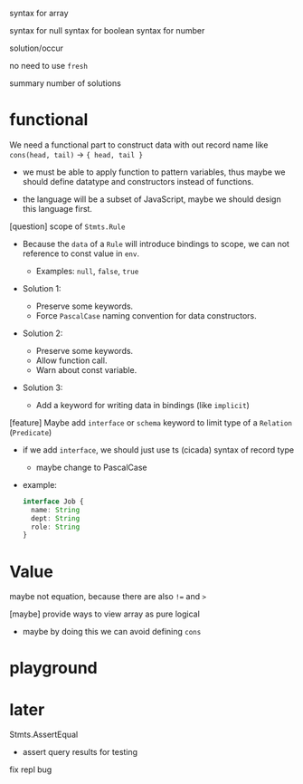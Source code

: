 syntax for array

syntax for null
syntax for boolean
syntax for number

solution/occur

no need to use `fresh`

summary number of solutions



# functional

We need a functional part to construct data with out record name
like `cons(head, tail)` -> `{ head, tail }`

- we must be able to apply function to pattern variables,
  thus maybe we should define datatype and constructors instead of functions.

- the language will be a subset of JavaScript,
  maybe we should design this language first.

[question] scope of `Stmts.Rule`

- Because the `data` of a `Rule` will introduce bindings to scope,
  we can not reference to const value in `env`.

  - Examples: `null`, `false`, `true`

- Solution 1:

  - Preserve some keywords.
  - Force `PascalCase` naming convention for data constructors.

- Solution 2:

  - Preserve some keywords.
  - Allow function call.
  - Warn about const variable.

- Solution 3:

  - Add a keyword for writing data in bindings (like `implicit`)

[feature] Maybe add `interface` or `schema` keyword to limit type of a `Relation` (`Predicate`)

- if we add `interface`, we should just use ts (cicada) syntax of record type

  - maybe change to PascalCase

- example:

  ```ts
  interface Job {
    name: String
    dept: String
    role: String
  }
  ```

# Value

maybe not equation, because there are also `!=` and `>`

[maybe] provide ways to view array as pure logical

- maybe by doing this we can avoid defining `cons`

# playground

# later

Stmts.AssertEqual

- assert query results for testing

fix repl bug
